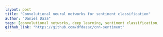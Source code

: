 ```yaml
---
layout: post
title: "Convolutional neural networks for sentiment classification"
author: "Daniel Daza"
tags: [convolutional networks, deep learning, sentiment classification, natural language processing]
github_link: "https://github.com/dfdazac/cnn-sentiment"
---
```

